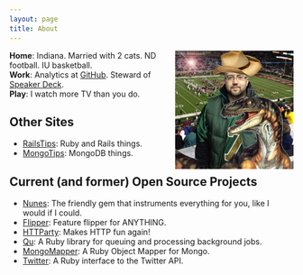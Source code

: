 ```yaml
---
layout: page
title: About
---
```


<p><img src="/images/me.jpg" alt="John Nunemaker" width="210" style="float:right" /></p>

<p>
  <strong>Home</strong>: Indiana. Married with 2 cats. ND football. IU basketball.<br/>
  <strong>Work</strong>: Analytics at <a href="https://github.com/about">GitHub</a>. Steward of <a href="http://speakerdeck.com">Speaker Deck</a>.<br/>
  <strong>Play</strong>: I watch more TV than you do.
</p>

<h2>Other Sites</h2>
<ul>
  <li><a href="http://railstips.org">RailsTips</a>: Ruby and Rails things.</li>
  <li><a href="http://mongotips.com">MongoTips</a>: MongoDB things.</li>
</ul>

<h2>Current (and former) Open Source Projects</h2>
<ul>
  <li><a href="https://github.com/jnunemaker/nunes">Nunes</a>: The friendly gem that instruments everything for you, like I would if I could.</li>
  <li><a href="https://github.com/jnunemaker/flipper">Flipper</a>: Feature flipper for ANYTHING.</li>
  <li><a href="https://github.com/jnunemaker/httparty">HTTParty</a>: Makes HTTP fun again!</li>
  <li><a href="https://github.com/bkeepers/qu">Qu</a>: A Ruby library for queuing and processing background jobs.</li>
  <li><a href="https://github.com/mongomapper/mongomapper">MongoMapper</a>: A Ruby Object Mapper for Mongo.</li>
  <li><a href="https://github.com/sferik/twitter">Twitter</a>: A Ruby interface to the Twitter API.</li>
</ul>
